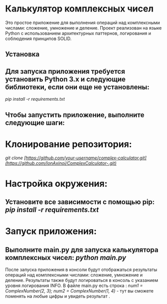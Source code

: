 # Калькулятор комплексных чисел

Это простое приложение для выполнения операций над комплексными числами: сложение, умножение и деление. Проект реализован на языке Python с использованием архитектурных паттернов, логирования и соблюдения принципов SOLID.

## Установка

## Для запуска приложения требуется установить Python 3.x и следующие библиотеки, если они еще не установлены:

  *pip install -r requirements.txt*


## Чтобы запустить приложение, выполните следующие шаги:

# Клонирование репозитория:
  *git clone [https://github.com/your-username/complex-calculator.git](https://github.com/IonAxinoi/ComplexCalculator-.git)*

# Настройка окружения:

 ## Установите все зависимости с помощью pip:  *pip install -r requirements.txt*

# Запуск приложения:
   ## Выполните main.py для запуска калькулятора комплексных чисел:   *python main.py*

После запуска приложения в консоли будут отображаться результаты операций над комплексными числами: сложение, умножение и деление. Результаты также будут логироваться в консоль с указанием уровня логирования INFO. 
В файле main.py  есть строка : *num1 = ComplexNumber(2, 3); num2 = ComplexNumber(1, 4)* - тут вы сможете поменять на любые цифры и увидеть результат .
